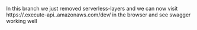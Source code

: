 In this branch we just removed serverless-layers and we can now visit https://.execute-api..amazonaws.com/dev/ in the browser and see swagger working well

